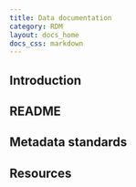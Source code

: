 ```yaml
---
title: Data documentation
category: RDM
layout: docs_home
docs_css: markdown
---
```


## Introduction

## README

## Metadata standards

## Resources
